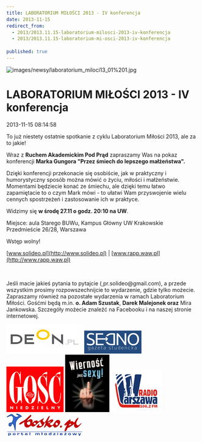 ```yaml
---
title: LABORATORIUM MIŁOŚCI 2013 - IV konferencja
date: 2013-11-15
redirect_from: 
  - 2013/2013.11.15-laboratorium-milosci-2013-iv-konferencja
  - 2013/2013.11.15-laboratorium-mi-osci-2013-iv-konferencja

published: true
---
```



![images/newsy/laboratorium_miloci13_01%201.jpg](images/newsy/laboratorium_miloci13_01%201.jpg)

# LABORATORIUM MIŁOŚCI 2013 - IV konferencja

<time>2013-11-15 08:14:58</time>



To już niestety ostatnie spotkanie z cyklu Laboratorium Miłości 2013, ale za to jakie!

Wraz z **Ruchem Akademickim Pod Prąd** zapraszamy Was na pokaz konferencji **Marka Gungora "Przez śmiech do lepszego małżeństwa".**

Dzięki konferencji przekonacie się osobiście, jak w praktyczny i humorystyczny sposób można mówić o życiu, miłości i małżeństwie. Momentami będziecie konać ze śmiechu, ale dzięki temu łatwo zapamiętacie to o czym Mark mówi - to ułatwi Wam przyswojenie wielu cennych spostrzeżeń i zastosowanie ich w praktyce. 


Widzimy się **w środę 27.11 o godz. 20:10 na UW**. 


Miejsce: aula Starego BUWu, Kampus Główny UW Krakowskie Przedmieście 26/28, Warszawa


Wstęp wolny!



[www.solideo.pl](http://www.solideo.pl) | [www.rapp.waw.pl](http://www.rapp.waw.pl) 



 


<!--{{intro-break}}-->


Jeśli macie jakieś pytania to pytajcie ([ ](http://poczta10.o2.pl/?cmd=compose&to=%20%3Cscript%20type='text/javascript'%3E%20%3C!--%20var%20prefix%20=%20'ma'%20+%20'il'%20+%20'to';%20var%20path%20=%20'hr'%20+%20'ef'%20+%20'=';%20var%20addy25167%20=%20'pr.solideo'%20+%20'@';%20addy25167%20=%20addy25167%20+%20'gmail'%20+%20'.'%20+%20'com';%20document.write('%3Ca%20'%20+%20path%20+%20'''%20+%20prefix%20+%20':'%20+%20addy25167%20+%20''%3E');%20document.write(addy25167);%20document.write('%3C/a%3E');%20//--%3En%20%3C/script%3E%3Cscript%20type='text/javascript'%3E%20%3C!--%20document.write('%3Cspan%20style='display:%20none;'%3E');%20//--%3E%20%3C/script%3ETen%20adres%20pocztowy%20jest%20chroniony%20przed%20spamowaniem.%20Aby%20go%20zobaczy%C4%87,%20konieczne%20jest%20w%C5%82%C4%85czenie%20w%20przegl%C4%85darce%20obs%C5%82ugi%20JavaScript.%20%3Cscript%20type='text/javascript'%3E%20%3C!--%20document.write('%3C/');%20document.write('span%3E');%20//--%3E%20%3C/script%3E)pr.solideo@gmail.com), a przede wszystkim prosimy rozpowszechnijcie to wydarzenie, gdzie tylko możecie. 
Zapraszamy również na pozostałe wydarzenia w ramach Laboratorium Miłości. Gośćmi będą m.in. **o. Adam Szustak**, **Darek Malejonek oraz** Mira Jankowska. Szczegóły możecie znaleźć na Facebooku i na naszej stronie internetowej.


[](http://www.deon.pl/)
[![/assets/posts/2013/2013-11-15-laboratorium-milosci-2013-iv-konferencja/logo_deon2.jpg](/assets/posts/2013/2013-11-15-laboratorium-milosci-2013-iv-konferencja/logo_deon2.jpg)](http://www.deon.pl/)[](http://gazeta-sedno.pl/)
[![/assets/posts/2013/2013-11-15-laboratorium-milosci-2013-iv-konferencja/logo_sedno.jpg](/assets/posts/2013/2013-11-15-laboratorium-milosci-2013-iv-konferencja/logo_sedno.jpg)](http://gazeta-sedno.pl/)[](http://gosc.pl/)
[![/assets/posts/2013/2013-11-15-laboratorium-milosci-2013-iv-konferencja/logo_gosc_niedzielny.jpg](/assets/posts/2013/2013-11-15-laboratorium-milosci-2013-iv-konferencja/logo_gosc_niedzielny.jpg)](http://gosc.pl/)[](https://www.facebook.com/wiernosc?fref=ts)
[![/assets/posts/2013/2013-11-15-laboratorium-milosci-2013-iv-konferencja/logo_Wiernosc_jest_sexy.jpg](/assets/posts/2013/2013-11-15-laboratorium-milosci-2013-iv-konferencja/logo_Wiernosc_jest_sexy.jpg)](https://www.facebook.com/wiernosc?fref=ts)[](http://radiowarszawa.com.pl/)
[![/assets/posts/2013/2013-11-15-laboratorium-milosci-2013-iv-konferencja/logo_radio_warszawa.jpg](/assets/posts/2013/2013-11-15-laboratorium-milosci-2013-iv-konferencja/logo_radio_warszawa.jpg)](http://radiowarszawa.com.pl/)[](http://www.bosko.pl/)
[![/assets/posts/2013/2013-11-15-laboratorium-milosci-2013-iv-konferencja/logo_bosko.jpg](/assets/posts/2013/2013-11-15-laboratorium-milosci-2013-iv-konferencja/logo_bosko.jpg)](http://www.bosko.pl/)


<!--{{json:{"created_date":"2013-11-15 08:14:58","publish_down":"2013-11-28 09:27:48","id":"5329"}}}-->